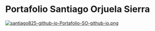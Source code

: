 # Portafolio Santiago Orjuela Sierra

[![santiago825-github-io-Portafolio-SO-github-io.png](https://i.postimg.cc/N0rryhB4/santiago825-github-io-Portafolio-SO-github-io.png)](https://postimg.cc/06PN3B6M)
